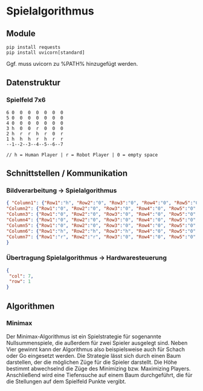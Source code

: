 # Spielalgorithmus

## Module
```
pip install requests
pip install uvicorn[standard]
```
Ggf. muss uvicorn zu %PATH% hinzugefügt werden.

## Datenstruktur
### Spielfeld 7x6
```
6 0  0  0  0  0  0  0
5 0  0  0  0  0  0  0
4 0  0  0  0  0  0  0
3 h  0  0  r  0  0  0
2 h  r  r  h  r  0  r
1 h  h  h  r  h  r  r
--1--2--3--4--5--6--7

// h = Human Player | r = Robot Player | 0 = empty space
```

## Schnittstellen / Kommunikation
###  Bildverarbeitung -> Spielalgorithmus
```json
{ "Column1": {"Row1":"h", "Row2":"0", "Row3":"0", "Row4":"0", "Row5":"0", "Row6":"0"},
"Column2": {"Row1":"0", "Row2":"0", "Row3":"0", "Row4":"0", "Row5":"0", "Row6":"0"},
"Column3": {"Row1":"0", "Row2":"0", "Row3":"0", "Row4":"0", "Row5":"0", "Row6":"0"},
"Column4": {"Row1":"0", "Row2":"0", "Row3":"0", "Row4":"0", "Row5":"0", "Row6":"0"},
"Column5": {"Row1":"0", "Row2":"0", "Row3":"0", "Row4":"0", "Row5":"0", "Row6":"0"},
"Column6": {"Row1":"h", "Row2":"h", "Row3":"h", "Row4":"0", "Row5":"0", "Row6":"0"},
"Column7": {"Row1":"r", "Row2":"r", "Row3":"0", "Row4":"0", "Row5":"0", "Row6":"0"}
}
```

### Übertragung Spielalgorithmus -> Hardwaresteuerung
```json
{
 "col": 7,
 "row": 1
}
```

## Algorithmen
### Minimax
Der Minimax-Algorithmus ist ein Spielstrategie für sogenannte Nullsummenspiele, die außerdem für zwei Spieler ausgelegt sind. Neben Vier gewinnt kann der Algorithmus also beispielsweise auch für Schach oder Go eingesetzt werden.
Die Strategie lässt sich durch einen Baum darstellen, der die möglichen Züge für die Spieler darstellt. Die Höhe bestimmt abwechselnd die Züge des Minimizing bzw. Maximizing Players. Anschließend wird eine Tiefensuche auf einem Baum durchgeführt, die für die Stellungen auf dem Spielfeld Punkte vergibt. 
